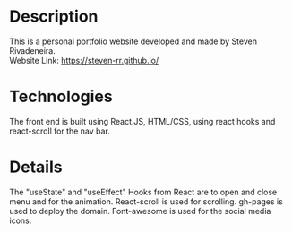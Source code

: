 # Description 

This is a personal portfolio website developed and made by Steven Rivadeneira. \
Website Link: https://steven-rr.github.io/

# Technologies 
The front end is built using React.JS, HTML/CSS, using react hooks and react-scroll for the nav bar.

# Details
The "useState" and "useEffect" Hooks from React are to open and close menu and for the animation. 
React-scroll is used for scrolling.
gh-pages is used to deploy the domain. 
Font-awesome is used for the social media icons.
